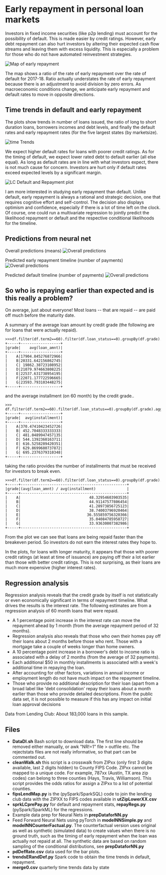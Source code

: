 # Early repayment in personal loan markets
Investors in fixed income securities (like p2p lending) must account for the possibility of default. This is made easier by credit ratings. However, early debt repayment can also hurt investors by altering their expected cash flow streams and leaving them with excess liquidity. This is especially a problem for those who do not have automated reinvestment strategies.

![Map of early repayment](./LC2017to18.png)

The map shows a ratio of the rate of early repayment over the rate of default for 2017-18. Ratio actually understates the rate of early repayment because there is an adjustment to avoid division by zero errors. As macroeconomic conditions change, we anticipate early repayment and default rates to move in opposite directions.

## Time trends in default and early repayment
The plots show trends in number of loans issued, the ratio of long to short duration loans, borrowers incomes and debt levels, and finally the default rates and early repayment rates (for the five largest states (by marketsize).

![time Trends](./QrtlytrendCombo.png)

We expect higher default rates for loans with poorer credit ratings. As for the timing of default, we expect lower rated debt to default earlier (all else equal). As long as default rates are in line with what investors expect, there is not much cause for concern. Investors are hurt only if default rates exceed expected levels by a significant margin.

![LC Default and Repayment plot](./subplotsNoError.png)

I am more interested in studying early repayment than default. Unlike default, early repayment is always a rational and strategic decision, one that requires cognitive effort and self-control. The decision also displays optimism and confidence, especially if there is a lot of time left on the clock. Of course, one could run a multivariate regression to jointly predict the likelihood repayment or default and the respective conditional likelihoods for the timeline.


## Predictions from neural net
Overall predictions (means)
![Overall predictions](./predsNNOverall.png)

Predicted early repayment timeline (number of payments)
![Overall predictions](./predsNNDensityERCond.png)

Predicted default timeline (number of payments)
![Overall predictions](./predsNNDensityDefCond.png)

## So who is repaying earlier than expected and is this really a problem?

On average, just about everyone! Most loans -- that are repaid -- are paid off much before the maturity date.

A summary of the average loan amount by credit grade (the following are for loans that were actually repaid).


    >>>df.filter(df.term2==60).filter(df.loan_status==0).groupBy(df.grade).agg(F.mean(df.loan_amnt)).sort(df.grade).show()
    +-----+------------------+                                                      
    |grade|    avg(loan_amnt)|
    +-----+------------------+
    |    A|17904.845276872966|
    |    B|20331.642156862745|
    |    C| 19862.38723108952|
    |    D|21079.974663808225|
    |    E|22537.631738954195|
    |    F|22071.177722596665|
    |    G|23593.793103448275|
    +-----+------------------+

and the average installment (on 60 month) by the credit grade..


    >>> df.filter(df.term2==60).filter(df.loan_status==0).groupBy(df.grade).agg(F.mean(df.installment)).sort(df.grade).show()
    +-----+------------------+                                                      
    |grade|  avg(installment)|
    +-----+------------------+
    |    A|370.47410423452726|
    |    B| 452.7048333333333|
    |    C| 481.0489947457135|
    |    D| 544.1392360163711|
    |    E| 616.5258289420351|
    |    F| 629.8699680737872|
    |    G| 695.2376379310348|
    +-----+------------------+

taking the ratio provides the number of installments that must be received for investors to break even.


    >>>df.filter(df.term2==60).filter(df.loan_status==0).groupBy(df.grade).agg(F.mean(df.loan_amnt)/F.mean(df.installment)).sort(df.grade).show()
    +-----+------------------------------------------------+                        
    |grade|(avg(loan_amnt) / avg(installment)              |
    +-----+------------------------------------------------+
    |    A|                               48.32954603903535|
    |    B|                               44.91147577806454|
    |    C|                               41.28973856725123|
    |    D|                               38.74003796920464|
    |    E|                              36.555859756320366|
    |    F|                               35.04084785958727|
    |    G|                               33.93630007382986|
    +-----+------------------------------------------------+


From the plot we can see that loans are being repaid faster than the breakeven period. So investors do not earn the interest rates they hope to.


In the plots, for loans with longer maturity, it appears that those with poorer credit ratings (at least at time of issuance) are paying off their a lot earlier than those with better credit ratings. This is not surprising, as their loans are much more expensive (higher interest rates).


## Regression analysis

Regression analysis reveals that the credit grade by itself is not statistically or even economically significant in terms of repayment timeline. What drives the results is the interest rate. The following estimates are from a regression analysis of 60 month loans that were repaid.

* A 1 percentage point increase in the interest rate can move the repayment ahead by 1 month (from the average repayment period of 32 months). 
* Regression analysis also reveals that those who own their homes pay off their loans about 2 months before those who rent. Those with a mortgage take a couple of weeks longer than home owners.
* A 10 percentage point increase in a borrower's debt to income ratio is associated with a delay of 2 months (from the average of 32 payments).
* Each additional $50 in monthly installments is associated with a week's additional time in repaying the loan.
* After accounting for other factors, variations in annual income or employment length do not have much impact on the repayment timeline. 
* Those who provide no additional description for their loan (apart from a broad label like 'debt consolidation' repay their loans about a month earlier than those who provide detailed descriptions. From the public data set, it is not possible to measure if this has any impact on initial loan approval decisions

Data from Lending Club: About 183,000 loans in this sample.

## Files
* **DataDl.sh** Bash script to download data. The first line should be removed either manually, or awk "NR!=1" file > outfile etc. The rejectstats files are not really informative, so that part can be commented out.
* **cleanWalk.sh** this script is a crosswalk from ZIPxx (only first 3 digits available, last 2 digits hidden) to County FIPS Code. ZIPxx cannot be mapped to a unique code. For example, 787xx (Austin, TX area zip codes) can belong to three counties (Hays, Travis, Williamson). This script provides the odds ratios for assign a ZIPxx to a list of potential counties. 
* **fipsLendMap.py** is the  (pySpark/SparkSQL) code to join the lending club data with the ZIPXX to FIPS codes available in **utZipLowerXX.csv**
*  **sprkLCprePay.py** for default and repayment stats, **repayRegs.py** (pySpark/SparkML) for the regressions.
* Example data prep for Neural Nets in **prepDataforNN.py**
* Feed Forward Neural Nets using pyTorch in **modelNNSimple.py** and **modelNNCounterFactual.py**. The counterfactual version uses original as well as synthetic (simulated data) to create values when there is no ground truth, such as the timing of early repayment when the loan was actually not repaid at all. The synthetic data are based on random sampling of the conditional distributions, see **prepDataforNN.py**
* **pdDefRate.csv** data used for the bar plots. 
* **trendsERandDef.py** Spark code to obtain the time trends in default, repayment. 
* **merge0.csv** quarterly time trends data by state
